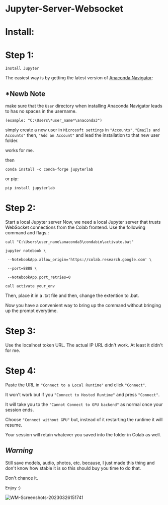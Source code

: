 # Jupyter-Server-Websocket


# Install:

# Step 1:
`Install Jupyter`

The easiest way is by getting the latest version of [Anaconda Navigator](https://anaconda.org/anaconda/anaconda-navigator/):


## *Newb Note 


make sure that the `User` directory when installing Anaconda Navigator leads to has no spaces in the username.

`(example: "C:\Users\*user_name*\anaconda3")`

simply create a new user in `Microsoft settings` in `"Accounts"`, `"Emails and Accounts"` then, `"Add an Account"` and lead the installation to that new user folder.

works for me.


then


`conda install -c conda-forge jupyterlab`

or pip:

`pip install jupyterlab`



# Step 2: 
Start a local Jupyter server
Now, we need a local Jupyter server that trusts WebSocket connections from the Colab frontend. 
Use the following command and flags.:


`call "C:\Users\user_name\anaconda3\condabin\activate.bat"`

`jupyter notebook \`
    
   ` --NotebookApp.allow_origin='https://colab.research.google.com' \` 
    
   ` --port=8888 \`
    
   ` --NotebookApp.port_retries=0`
 
 `call activate your_env`



Then, place it in a .txt file and then, change the extention to .bat.





Now you have a convenient way to bring up the command without bringing up the prompt everytime.




# Step 3:

Use the localhost token URL. The actual IP URL didn't work.
At least it didn't for me.


# Step 4:
Paste the URL in `"Connect to a Local Runtime"` and click `"Connect"`.

It won't work but if you `"Connect to Hosted Runtime"` and press `"Connect"`. 

It will take you to the `"Cannot Connect to GPU backend"` as normal once your session ends.

Choose `"Connect without GPU"` but, instead of it restarting the runtime it will resume. 

Your session will retain whatever you saved into the folder in Colab as well.




## ***Warning***

Still save models, audio, photos, etc. because, I just made this thing and don't know how stable it is so this should buy you time to do that.

Don't chance it.




Enjoy :)


![WM-Screenshots-20230326151741](https://user-images.githubusercontent.com/49349748/227808721-485ee946-61b3-429b-8137-02487eca34f5.png)

